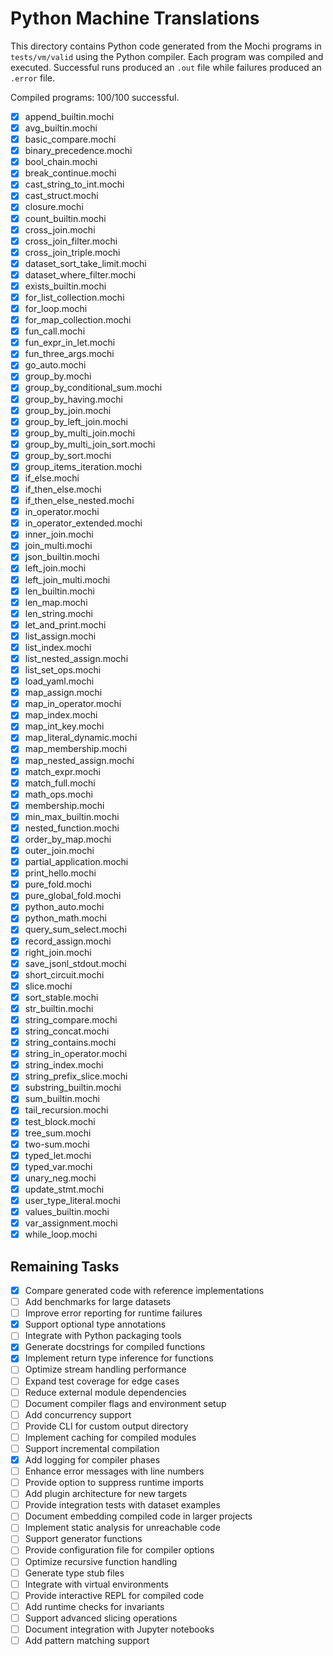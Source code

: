 # Python Machine Translations

This directory contains Python code generated from the Mochi programs in `tests/vm/valid` using the Python compiler. Each program was compiled and executed. Successful runs produced an `.out` file while failures produced an `.error` file.

Compiled programs: 100/100 successful.
- [x] append_builtin.mochi
- [x] avg_builtin.mochi
- [x] basic_compare.mochi
- [x] binary_precedence.mochi
- [x] bool_chain.mochi
- [x] break_continue.mochi
- [x] cast_string_to_int.mochi
- [x] cast_struct.mochi
- [x] closure.mochi
- [x] count_builtin.mochi
- [x] cross_join.mochi
- [x] cross_join_filter.mochi
- [x] cross_join_triple.mochi
- [x] dataset_sort_take_limit.mochi
- [x] dataset_where_filter.mochi
- [x] exists_builtin.mochi
- [x] for_list_collection.mochi
- [x] for_loop.mochi
- [x] for_map_collection.mochi
- [x] fun_call.mochi
- [x] fun_expr_in_let.mochi
- [x] fun_three_args.mochi
- [x] go_auto.mochi
- [x] group_by.mochi
- [x] group_by_conditional_sum.mochi
- [x] group_by_having.mochi
- [x] group_by_join.mochi
- [x] group_by_left_join.mochi
- [x] group_by_multi_join.mochi
- [x] group_by_multi_join_sort.mochi
- [x] group_by_sort.mochi
- [x] group_items_iteration.mochi
- [x] if_else.mochi
- [x] if_then_else.mochi
- [x] if_then_else_nested.mochi
- [x] in_operator.mochi
- [x] in_operator_extended.mochi
- [x] inner_join.mochi
- [x] join_multi.mochi
- [x] json_builtin.mochi
- [x] left_join.mochi
- [x] left_join_multi.mochi
- [x] len_builtin.mochi
- [x] len_map.mochi
- [x] len_string.mochi
- [x] let_and_print.mochi
- [x] list_assign.mochi
- [x] list_index.mochi
- [x] list_nested_assign.mochi
- [x] list_set_ops.mochi
- [x] load_yaml.mochi
- [x] map_assign.mochi
- [x] map_in_operator.mochi
- [x] map_index.mochi
- [x] map_int_key.mochi
- [x] map_literal_dynamic.mochi
- [x] map_membership.mochi
- [x] map_nested_assign.mochi
- [x] match_expr.mochi
- [x] match_full.mochi
- [x] math_ops.mochi
- [x] membership.mochi
- [x] min_max_builtin.mochi
- [x] nested_function.mochi
- [x] order_by_map.mochi
- [x] outer_join.mochi
- [x] partial_application.mochi
- [x] print_hello.mochi
- [x] pure_fold.mochi
- [x] pure_global_fold.mochi
- [x] python_auto.mochi
- [x] python_math.mochi
- [x] query_sum_select.mochi
- [x] record_assign.mochi
- [x] right_join.mochi
- [x] save_jsonl_stdout.mochi
- [x] short_circuit.mochi
- [x] slice.mochi
- [x] sort_stable.mochi
- [x] str_builtin.mochi
- [x] string_compare.mochi
- [x] string_concat.mochi
- [x] string_contains.mochi
- [x] string_in_operator.mochi
- [x] string_index.mochi
- [x] string_prefix_slice.mochi
- [x] substring_builtin.mochi
- [x] sum_builtin.mochi
- [x] tail_recursion.mochi
- [x] test_block.mochi
- [x] tree_sum.mochi
- [x] two-sum.mochi
- [x] typed_let.mochi
- [x] typed_var.mochi
- [x] unary_neg.mochi
- [x] update_stmt.mochi
- [x] user_type_literal.mochi
- [x] values_builtin.mochi
- [x] var_assignment.mochi
- [x] while_loop.mochi

## Remaining Tasks
- [x] Compare generated code with reference implementations
- [ ] Add benchmarks for large datasets
- [ ] Improve error reporting for runtime failures
- [x] Support optional type annotations
- [ ] Integrate with Python packaging tools
- [x] Generate docstrings for compiled functions
- [x] Implement return type inference for functions
- [ ] Optimize stream handling performance
- [ ] Expand test coverage for edge cases
- [ ] Reduce external module dependencies
- [ ] Document compiler flags and environment setup
- [ ] Add concurrency support
- [ ] Provide CLI for custom output directory
- [ ] Implement caching for compiled modules
- [ ] Support incremental compilation
- [x] Add logging for compiler phases
- [ ] Enhance error messages with line numbers
- [ ] Provide option to suppress runtime imports
- [ ] Add plugin architecture for new targets
- [ ] Provide integration tests with dataset examples
- [ ] Document embedding compiled code in larger projects
- [ ] Implement static analysis for unreachable code
- [ ] Support generator functions
- [ ] Provide configuration file for compiler options
- [ ] Optimize recursive function handling
- [ ] Generate type stub files
- [ ] Integrate with virtual environments
- [ ] Provide interactive REPL for compiled code
- [ ] Add runtime checks for invariants
- [ ] Support advanced slicing operations
- [ ] Document integration with Jupyter notebooks
- [ ] Add pattern matching support
